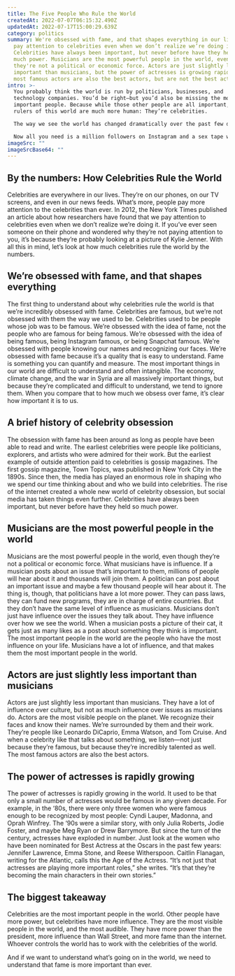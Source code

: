 ```yaml
---
title: The Five People Who Rule the World
createdAt: 2022-07-07T06:15:32.490Z
updatedAt: 2022-07-17T15:00:29.639Z
category: politics
summary: We're obsessed with fame, and that shapes everything in our lives. We
  pay attention to celebrities even when we don’t realize we’re doing it.
  Celebrities have always been important, but never before have they held so
  much power. Musicians are the most powerful people in the world, even though
  they're not a political or economic force. Actors are just slightly less
  important than musicians, but the power of actresses is growing rapidly. The
  most famous actors are also the best actors, but are not the best actresses.
intro: >-
  You probably think the world is run by politicians, businesses, and
  technology companies. You’d be right—but you’d also be missing the most
  important people. Because while those other people are all important, the real
  rulers of this world are much more human: They’re celebrities. 

  The way we see the world has changed dramatically over the past few decades. In part because of social media, but mostly because of the rise of celebrities as a fixture in our lives, almost every aspect of life has been reframed by who is watching. It used to be that if you wanted to become famous, you had to have something worth saying or do something exciting enough to get on TV. 

  Now all you need is a million followers on Instagram and a sex tape with another famous person. It’s more than just a silly trend—it reveals something fundamental about how we now see the world.
imageSrc: ""
imageSrcBase64: ""
---
```


## By the numbers: How Celebrities Rule the World

Celebrities are everywhere in our lives. They’re on our phones, on our TV screens, and even in our news feeds. What’s more, people pay more attention to the celebrities than ever.
In 2012, the New York Times published an article about how researchers have found that we pay attention to celebrities even when we don’t realize we’re doing it. If you’ve ever seen someone on their phone and wondered why they’re not paying attention to you, it’s because they’re probably looking at a picture of Kylie Jenner.
With all this in mind, let’s look at how much celebrities rule the world by the numbers.

## We’re obsessed with fame, and that shapes everything

The first thing to understand about why celebrities rule the world is that we’re incredibly obsessed with fame. Celebrities are famous, but we’re not obsessed with them the way we used to be. Celebrities used to be people whose job was to be famous. We’re obsessed with the idea of fame, not the people who are famous for being famous. We’re obsessed with the idea of being famous, being Instagram famous, or being Snapchat famous. We’re obsessed with people knowing our names and recognizing our faces.
We’re obsessed with fame because it’s a quality that is easy to understand. Fame is something you can quantify and measure. The most important things in our world are difficult to understand and often intangible. 
The economy, climate change, and the war in Syria are all massively important things, but because they’re complicated and difficult to understand, we tend to ignore them. When you compare that to how much we obsess over fame, it’s clear how important it is to us.

## A brief history of celebrity obsession

The obsession with fame has been around as long as people have been able to read and write. The earliest celebrities were people like politicians, explorers, and artists who were admired for their work. But the earliest example of outside attention paid to celebrities is gossip magazines.
The first gossip magazine, Town Topics, was published in New York City in the 1890s. Since then, the media has played an enormous role in shaping who we spend our time thinking about and who we build into celebrities.
The rise of the internet created a whole new world of celebrity obsession, but social media has taken things even further. Celebrities have always been important, but never before have they held so much power.

## Musicians are the most powerful people in the world

Musicians are the most powerful people in the world, even though they’re not a political or economic force. What musicians have is influence. If a musician posts about an issue that’s important to them, millions of people will hear about it and thousands will join them. A politician can post about an important issue and maybe a few thousand people will hear about it. The thing is, though, that politicians have a lot more power. They can pass laws, they can fund new programs, they are in charge of entire countries. But they don’t have the same level of influence as musicians.
Musicians don’t just have influence over the issues they talk about. They have influence over how we see the world. When a musician posts a picture of their cat, it gets just as many likes as a post about something they think is important.
The most important people in the world are the people who have the most influence on your life. Musicians have a lot of influence, and that makes them the most important people in the world.

## Actors are just slightly less important than musicians

Actors are just slightly less important than musicians. They have a lot of influence over culture, but not as much influence over issues as musicians do.
Actors are the most visible people on the planet. We recognize their faces and know their names. We’re surrounded by them and their work. They’re people like Leonardo DiCaprio, Emma Watson, and Tom Cruise.
And when a celebrity like that talks about something, we listen—not just because they’re famous, but because they’re incredibly talented as well. The most famous actors are also the best actors.

## The power of actresses is rapidly growing

The power of actresses is rapidly growing in the world. It used to be that only a small number of actresses would be famous in any given decade.
For example, in the ‘80s, there were only three women who were famous enough to be recognized by most people: Cyndi Lauper, Madonna, and Oprah Winfrey.
The ‘90s were a similar story, with only Julia Roberts, Jodie Foster, and maybe Meg Ryan or Drew Barrymore. But since the turn of the century, actresses have exploded in number. Just look at the women who have been nominated for Best Actress at the Oscars in the past few years: Jennifer Lawrence, Emma Stone, and Reese Witherspoon.
Caitlin Flanagan, writing for the Atlantic, calls this the Age of the Actress. “It’s not just that actresses are playing more important roles,” she writes. “It’s that they’re becoming the main characters in their own stories.”

## The biggest takeaway

Celebrities are the most important people in the world. Other people have more power, but celebrities have more influence. They are the most visible people in the world, and the most audible. They have more power than the president, more influence than Wall Street, and more fame than the internet. Whoever controls the world has to work with the celebrities of the world.

And if we want to understand what’s going on in the world, we need to understand that fame is more important than ever.
